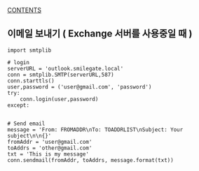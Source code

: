 [CONTENTS](README.md)
## 이메일 보내기 ( Exchange 서버를 사용중일 때 )
    import smtplib
    
    # login
    serverURL = 'outlook.smilegate.local'
    conn = smtplib.SMTP(serverURL,587)
    conn.starttls()
    user,password = ('user@gmail.com', 'password')
    try:
        conn.login(user,password)
    except:
        
    
    # Send email
    message = 'From: FROMADDR\nTo: TOADDRLIST\nSubject: Your subject\n\n{}'
    fromAddr = 'user@gmail.com'
    toAddrs = 'other@gmail.com'
    txt = 'This is my message'
    conn.sendmail(fromAddr, toAddrs, message.format(txt))